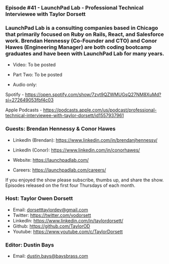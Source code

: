 ### Episode #41 - LaunchPad Lab - Professional Technical Interviewee with Taylor Dorsett

### LaunchPad Lab is a consulting companies based in Chicago that primarily focused on Ruby on Rails, React, and Salesforce work. Brendan Hennessy (Co-Founder and CTO) and Conor Hawes (Engineering Manager) are both coding bootcamp graduates and have been with LaunchPad Lab for many years.

- Video: To be posted
- Part Two: To be posted

- Audio only:

Spotify - https://open.spotify.com/show/7zvt9QZWMUGsQ27NM8XuMd?si=272649053fbf4c03

Apple Podcasts - https://podcasts.apple.com/us/podcast/professional-technical-interviewee-with-taylor-dorsett/id1557937961

### Guests: Brendan Hennessy & Conor Hawes

- LinkedIn (Brendan): https://www.linkedin.com/in/brendanjhennessy/
- LinkedIn (Conor): https://www.linkedin.com/in/conorhawes/

- Website: https://launchpadlab.com/
- Careers: https://launchpadlab.com/careers/

If you enjoyed the show please subscribe, thumbs up, and share the show.
Episodes released on the first four Thursdays of each month.

### Host: Taylor Owen Dorsett

- Email: dorsetttaylordev@gmail.com
- Twitter: https://twitter.com/yodorsett
- LinkedIn: https://www.linkedin.com/in/taylordorsett/
- Github: https://github.com/TaylorOD
- Youtube: https://www.youtube.com/c/TaylorDorsett

### Editor: Dustin Bays

- Email: dustin.bays@baysbrass.com
